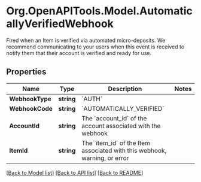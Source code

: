 # Org.OpenAPITools.Model.AutomaticallyVerifiedWebhook
Fired when an Item is verified via automated micro-deposits. We recommend communicating to your users when this event is received to notify them that their account is verified and ready for use.

## Properties

Name | Type | Description | Notes
------------ | ------------- | ------------- | -------------
**WebhookType** | **string** | &#x60;AUTH&#x60; | 
**WebhookCode** | **string** | &#x60;AUTOMATICALLY_VERIFIED&#x60; | 
**AccountId** | **string** | The &#x60;account_id&#x60; of the account associated with the webhook | 
**ItemId** | **string** | The &#x60;item_id&#x60; of the Item associated with this webhook, warning, or error | 

[[Back to Model list]](../README.md#documentation-for-models) [[Back to API list]](../README.md#documentation-for-api-endpoints) [[Back to README]](../README.md)

